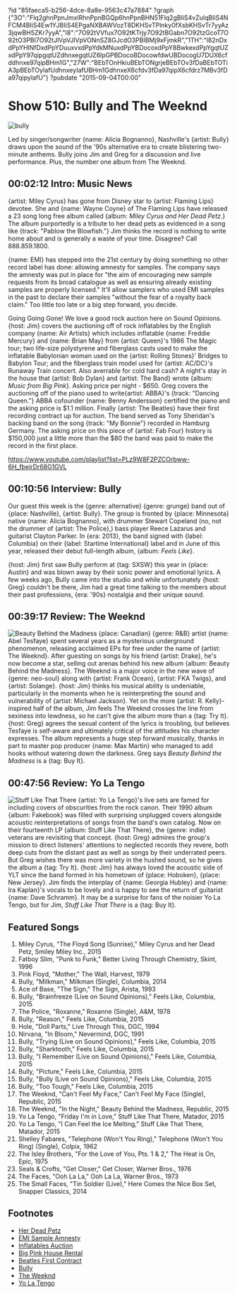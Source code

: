 ?id "85faeca5-b256-4dce-8a8e-9563c47a7884"
?graph {"3O":"Flq2ghnPpnJmxIRhnPpnBGQp6hnPpnBHN51Flq2gBIiS4vZulqBIiS4NFCM4BIiS4Ew1YJBIiS4EPgaNXBAWVozT8DKHSvTPlnky0fXsbKHSvTr7yyAz3jqwBH5ZKr7yyA","I8":"7O92tVVfux7O92tKTrjy7O92tBGabn7O92tzGcoT7O92tO3PBI7O92tJlVpVJlVpVONnSZ8GJcdO3PBIBMj9xFjmkR","1TH":"l82nDxdPpYHlNfDxdPpYDuuxvxdPpYdkMNuxdPpYBDocoxdPpY8BwkexdPpYgqtUZxdPpY97qipgqtUZdhnxegqtUZ6lpGPBDocoBDocowfdwUBDocogU7DUX6cfddhnxe97qipBHm1G","27W":"BEbTOnHkiuBEbTONgrjeBEbTOv3fDaBEbTOTiA3pBEbTOyIafUdhnxeyIafUBHm1GdhnxeX6cfdv3fDa97qipX6cfdrz7MBv3fDa97qipyIafU"}
?pubdate "2015-09-04T00:00"
# Show 510: Bully and The Weeknd
![bully](https://static.soundopinions.org/images/2015/bully_web.jpg)

Led by singer/songwriter {name: Alicia Bognanno}, Nashville's {artist: Bully} draws upon the sound of the '90s alternative era to create blistering two-minute anthems. Bully joins Jim and Greg for a discussion and live performance. Plus, the number one album from The Weeknd.


## 00:02:12 Intro: Music News
{artist: Miley Cyrus} has gone from Disney star to {artist: Flaming Lips} devotee. She and {name: Wayne Coyne} of The Flaming Lips have released a 23 song long free album called {album: *Miley Cyrus and Her Dead Petz.*} The album purportedly is a tribute to her dead pets as evidenced in a song like {track: "Pablow the Blowfish."} Jim thinks the record is nothing to write home about and is generally a waste of your time. Disagree? Call 888.859.1800.

{name: EMI} has stepped into the 21st century by doing something no other record label has done: allowing amnesty for samples. The company says the amnesty was put in place for "the aim of encouraging new sample requests from its broad catalogue as well as ensuring already existing samples are properly licensed." It'll allow samplers who used EMI samples in the past to declare their samples "without the fear of a royalty back claim." Too little too late or a big step forward, you decide.

Going Going Gone! We love a good rock auction here on Sound Opinions. {host: Jim} covers the auctioning off of rock inflatables by the English company {name: Air Artists} which includes inflatable {name: Freddie Mercury} and {name: Brian May} from {artist: Queen}'s 1986 The Magic tour; two life-size polystyrene and fiberglass casts used to make the inflatable Babylonian woman used on the {artist: Rolling Stones}' Bridges to Babylon Tour; and the fiberglass train model used for {artist: AC/DC}'s Runaway Train concert. Also averrable for cold hard cash? A night's stay in the house that {artist: Bob Dylan} and {artist: The Band} wrote {album: *Music from Big Pink*}. Asking price per night - $650. Greg covers the auctioning off of the piano used to write{artist:  ABBA}'s {track: "Dancing Queen."} ABBA cofounder {name: Benny Andersson} certified the piano and the asking price is $1.1 million. Finally {artist: The Beatles} have their first recording contract up for auction. The band served as Tony Sheridan's backing band on the song {track: "My Bonnie"} recorded in Hamburg Germany. The asking price on this piece of {artist: Fab Four} history is $150,000 just a little more than the $80 the band was paid to make the record in the first place.

https://www.youtube.com/playlist?list=PLz9W8F2PZCOrbww-6H_fbejrDr68G1GVL

## 00:10:56 Interview: Bully

Our guest this week is the {genre: alternative} {genre: grunge} band out of {place: Nashville}, {artist: Bully}. The group is fronted by {place: Minnesota} native {name: Alicia Bognanno}, with drummer Stewart Copeland (no, not the drummer of {artist: The Police},) bass player Reece Lazarus and guitarist Clayton Parker. In {era: 2013}, the band signed with {label: Columbia} on their {label: Startime International} label and in June of this year, released their debut full-length album, {album: *Feels Like*}. 

{host: Jim} first saw Bully perform at {tag: SXSW} this year in {place: Austin} and was blown away by their sonic power and emotional lyrics. A few weeks ago, Bully came into the studio and while unfortunately {host: Greg} couldn't be there, Jim had a great time talking to the members about their past professions, {era: '90s} nostalgia and their unique sound. 

## 00:39:17 Review: The Weeknd
![Beauty Behind the Madness](https://static.soundopinions.org/assets/510/1TH0.jpg)
{place: Canadian} {genre: R&B} artist {name: Abel Tesfaye} spent several years as a mysterious underground phenomenon, releasing acclaimed EPs for free under the name of {artist: The Weeknd}. After guesting on songs by his friend {artist: Drake}, he's now become a star, selling out arenas behind his new album {album: Beauty Behind the Madness}. The Weeknd is a major voice in the new wave of {genre: neo-soul} along with {artist: Frank Ocean}, {artist: FKA Twigs}, and {artist: Solange}. {host: Jim} thinks his musical ability is undeniable, particularly in the moments when he is reinterpreting the sound and vulnerability of {artist: Michael Jackson}. Yet on the more {artist: R. Kelly}-inspired half of the album, Jim feels The Weeknd crosses the line from sexiness into lewdness, so he can't give the album more than a {tag: Try It}. {host: Greg} agrees the sexual content of the lyrics is troubling, but believes Tesfaye is self-aware and ultimately critical of the attitudes his character expresses. The album represents a huge step forward musically, thanks in part to master pop producer {name: Max Martin} who managed to add hooks without watering down the darkness. Greg says *Beauty Behind the Madness* is a {tag: Buy It}.

## 00:47:56 Review: Yo La Tengo
![Stuff Like That There](https://static.soundopinions.org/assets/510/27W0.jpg)
{artist: Yo La Tengo}'s live sets are famed for including covers of obscurities from the rock canon. Their 1990 album {album: Fakebook} was filled with surprising unplugged covers alongside acoustic reinterpretations of songs from the band's own catalog. Now on their fourteenth LP {album: Stuff Like That There}, the {genre: indie} veterans are revisiting that concept. {host: Greg} admires the group's mission to direct listeners' attentions to neglected records they revere, both deep cuts from the distant past as well as songs by their underrated peers. But Greg wishes there was more variety in the hushed sound, so he gives the album a {tag: Try It}. {host: Jim} has always loved the acoustic side of YLT since the band formed in his hometown of {place: Hoboken}, {place: New Jersey}. Jim finds the interplay of {name: Georgia Hubley} and {name: Ira Kaplan}'s vocals to be lovely and is happy to see the return of guitarist {name: Dave Schramm}. It may be a surprise for fans of the noisier Yo La Tengo, but for Jim, *Stuff Like That There* is a {tag: Buy It}.


## Featured Songs
1. Miley Cyrus, "The Floyd Song (Sunrise)," Miley Cyrus and her Dead Petz, Smiley Miley Inc., 2015 
1. Fatboy Slim, "Punk to Funk," Better Living Through Chemistry, Skint, 1996
1. Pink Floyd, "Mother," The Wall, Harvest, 1979
1. Bully, "Milkman," Milkman (Single), Columbia, 2014 
1. Ace of Base, "The Sign," The Sign, Arista, 1993
1. Bully, "Brainfreeze (Live on Sound Opinions)," Feels Like, Columbia, 2015
1. The Police, "Roxanne," Roxanne (Single), A&M, 1978
1. Bully, "Reason," Feels Like, Columbia, 2015
1. Hole, "Doll Parts," Live Through This, DGC, 1994
1. Nirvana, "In Bloom," Nevermind, DGC, 1991
1. Bully, "Trying (Live on Sound Opinions)," Feels Like, Columbia, 2015
1. Bully, "Sharktooth," Feels Like, Columbia, 2015
1. Bully, "I Remember (Live on Sound Opinions)," Feels Like, Columbia, 2015
1. Bully, "Picture," Feels Like, Columbia, 2015
1. Bully, "Bully (Live on Sound Opinions)," Feels Like, Columbia, 2015
1. Bully, "Too Tough," Feels Like, Columbia, 2015
1. The Weeknd, "Can't Feel My Face," Can't Feel My Face (Single), Republic, 2015
1. The Weeknd, "In the Night," Beauty Behind the Madness, Republic, 2015
1. Yo La Tengo, "Friday I'm in Love," Stuff Like That There, Matador, 2015
1. Yo La Tengo, "I Can Feel the Ice Melting," Stuff Like That There, Matador, 2015
1. Shelley Fabares, "Telephone (Won't You Ring)," Telephone (Won't You Ring) (Single), Colpix, 1962
1. The Isley Brothers, "For the Love of You, Pts. 1 & 2," The Heat is On, Epic, 1975
1. Seals & Crofts, "Get Closer," Get Closer, Warner Bros., 1976
1. The Faces, "Ooh La La," Ooh La La, Warner Bros., 1973
1. The Small Faces, "Tin Soldier (Live)," Here Comes the Nice Box Set, Snapper Classics, 2014


## Footnotes
- [Her Dead Petz](http://www.mileycyrus.com/andherdeadpetz)
- [EMI Sample Amnesty](http://www.theguardian.com/music/2015/sep/01/emi-sample-amnesty-means-for-the-music-industry)
- [Inflatables Auction](http://www.rollingstone.com/music/news/roger-waters-wall-pig-inflatable-freddie-mercury-headed-to-auction-20150828)
- [Big Pink House Rental](http://consequenceofsound.net/2015/08/bob-dylans-big-pink-can-now-be-rented-as-a-vacation-home/)
- [Beatles First Contract](http://www.rollingstone.com/music/news/beatles-first-recording-contract-going-to-auction-20150818)
- [Bully](http://www.bullythemusic.com/)
- [The Weeknd](http://www.theweeknd.com/)
- [Yo La Tengo](http://yolatengo.com/)
